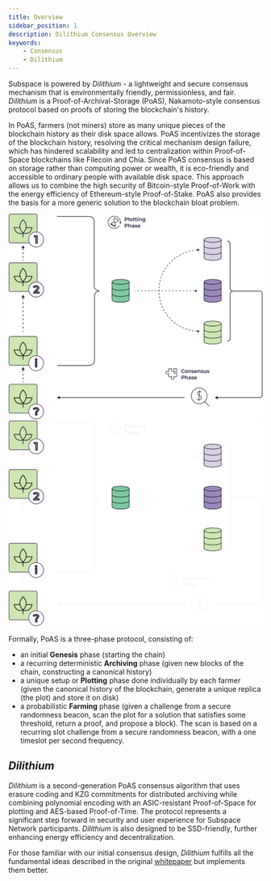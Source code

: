 ```yaml
---
title: Overview
sidebar_position: 1
description: Dilithium Consensus Overview
keywords:
    - Consensus
    - Dilithium
---
```


Subspace is powered by *Dilithium* - a lightweight and secure consensus mechanism that is environmentally friendly, permissionless, and fair. *Dilithium* is a Proof-of-Archival-Storage (PoAS), Nakamoto-style consensus protocol based on proofs of storing the blockchain's history. 

In PoAS, farmers (not miners) store as many unique pieces of the blockchain history as their disk space allows. PoAS incentivizes the storage of the blockchain history, resolving the critical mechanism design failure, which has hindered scalability and led to centralization within Proof-of-Space blockchains like Filecoin and Chia. Since PoAS consensus is based on storage rather than computing power or wealth, it is eco-friendly and accessible to ordinary people with available disk space. This approach allows us to combine the high security of Bitcoin-style Proof-of-Work with the energy efficiency of Ethereum-style Proof-of-Stake. PoAS also provides the basis for a more generic solution to the blockchain bloat problem. 

![ConsensusPhases](../../src/Images/Consensus_Phases-light.svg#gh-light-mode-only)![ConsensusPhases](../../src/Images/Consensus_Phases-dark.svg#gh-dark-mode-only)

Formally, PoAS is a three-phase protocol, consisting of:
- an initial **Genesis** phase (starting the chain)
- a recurring deterministic **Archiving** phase (given new blocks of the chain, constructing a canonical history)
- a unique setup or **Plotting** phase done individually by each farmer (given the canonical history of the blockchain, generate a unique replica (the plot) and store it on disk)
- a probabilistic **Farming** phase (given a challenge from a secure randomness beacon, scan the plot for a solution that satisfies some threshold, return a proof, and propose a block). The scan is based on a recurring slot challenge from a secure randomness beacon, with a one timeslot per second frequency. 

## *Dilithium*

*Dilithium* is a second-generation PoAS consensus algorithm that uses erasure coding and KZG commitments for distributed archiving while combining polynomial encoding with an ASIC-resistant Proof-of-Space for plotting and AES-based Proof-of-Time. The protocol represents a significant step forward in security and user experience for Subspace Network participants. *Dilithium* is also designed to be SSD-friendly, further enhancing energy efficiency and decentralization. 

For those familiar with our initial consensus design, *Dilithium* fulfills all the fundamental ideas described in the original [whitepaper](https://subspace.network/news/subspace-network-whitepaper) but implements them better.